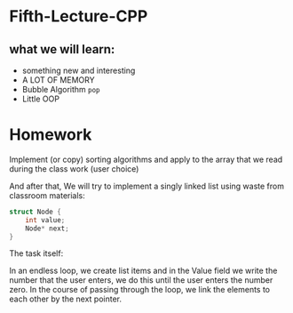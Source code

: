 # Fifth-Lecture-CPP



what we will learn:
- 
- something new and interesting
- A LOT OF MEMORY
- Bubble Algorithm ```pop```
- Little OOP

# Homework
Implement (or copy) sorting algorithms and apply to the array that we read during the class work (user choice)

And after that,
We will try to implement a singly linked list using waste from classroom materials:

```c++
struct Node {
    int value;
    Node* next;
}
```

The task itself:

In an endless loop, we create list items and in the Value field we write the number that the user enters, we do this until the user enters the number zero. In the course of passing through the loop, we link the elements to each other by the next pointer.

